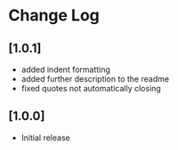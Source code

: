 # Change Log

## [1.0.1]

- added indent formatting
- added further description to the readme
- fixed quotes not automatically closing

## [1.0.0]

- Initial release